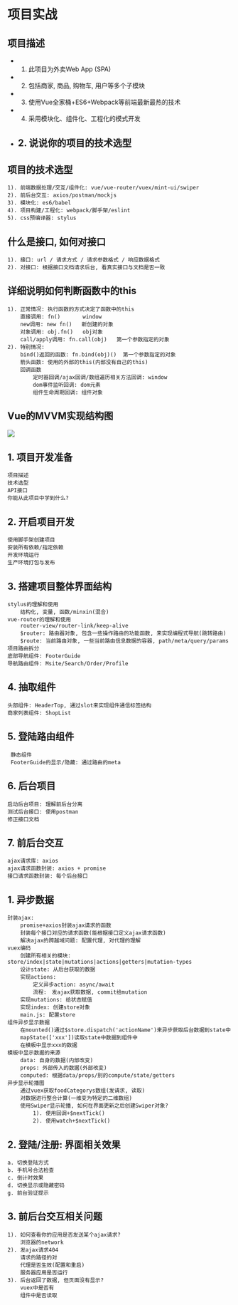 # 项目实战

##  项目描述
   * 1)	此项目为外卖Web App (SPA)
   * 2)	包括商家, 商品, 购物车, 用户等多个子模块
   * 3)	使用Vue全家桶+ES6+Webpack等前端最新最热的技术
   * 4)	采用模块化、组件化、工程化的模式开发
   * ## 2. 说说你的项目的技术选型
## 项目的技术选型
	1). 前端数据处理/交互/组件化: vue/vue-router/vuex/mint-ui/swiper
	2). 前后台交互: axios/postman/mockjs
	3). 模块化: es6/babel
	4). 项目构建/工程化: webpack/脚手架/eslint
	5). css预编译器: stylus

##  什么是接口, 如何对接口
	1). 接口: url / 请求方式 / 请求参数格式 / 响应数据格式
	2). 对接口: 根据接口文档请求后台, 看真实接口与文档是否一致

## 详细说明如何判断函数中的this
	1). 正常情况: 执行函数的方式决定了函数中的this
		直接调用: fn()       window
		new调用: new fn()   新创建的对象 
		对象调用: obj.fn()   obj对象
		call/apply调用: fn.call(obj)   第一个参数指定的对象
	2). 特别情况:
		bind()返回的函数: fn.bind(obj)()  第一个参数指定的对象
		箭头函数: 使用的外部的this(内部没有自己的this)
		回调函数
			定时器回调/ajax回调/数组遍历相关方法回调: window
			dom事件监听回调: dom元素
			组件生命周期回调: 组件对象 

##  Vue的MVVM实现结构图
![](https://i.imgur.com/6o73Ujg.png)	
  
## 1. 项目开发准备
    项目描述
    技术选型
    API接口
    你能从此项目中学到什么?

## 2. 开启项目开发
    使用脚手架创建项目
    安装所有依赖/指定依赖
    开发环境运行
    生产环境打包与发布

## 3. 搭建项目整体界面结构
    stylus的理解和使用
        结构化, 变量, 函数/minxin(混合)
    vue-router的理解和使用
        router-view/router-link/keep-alive
        $router: 路由器对象, 包含一些操作路由的功能函数, 来实现编程式导航(跳转路由)
        $route: 当前路由对象, 一些当前路由信息数据的容器, path/meta/query/params
    项目路由拆分
    底部导航组件: FooterGuide
    导航路由组件: Msite/Search/Order/Profile

## 4. 抽取组件
    头部组件: HeaderTop, 通过slot来实现组件通信标签结构
    商家列表组件: ShopList
    
## 5. 登陆路由组件
     静态组件
     FooterGuide的显示/隐藏: 通过路由的meta
     
## 6. 后台项目
    启动后台项目: 理解前后台分离
    测试后台接口: 使用postman
    修正接口文档

## 7. 前后台交互
    ajax请求库: axios
    ajax请求函数封装: axios + promise
    接口请求函数封装: 每个后台接口


## 1. 异步数据
    封装ajax: 
        promise+axios封装ajax请求的函数
        封装每个接口对应的请求函数(能根据接口定义ajax请求函数)
        解决ajax的跨越域问题: 配置代理, 对代理的理解
    vuex编码
        创建所有相关的模块: store/index|state|mutations|actions|getters|mutation-types
        设计state: 从后台获取的数据
        实现actions: 
            定义异步action: async/await
            流程:　发ajax获取数据, commit给mutation
        实现mutations: 给状态赋值
        实现index: 创建store对象
        main.js: 配置store
    组件异步显示数据
        在mounted()通过$store.dispatch('actionName')来异步获取后台数据到state中
        mapState(['xxx'])读取state中数据到组件中
        在模板中显示xxx的数据
    模板中显示数据的来源
        data: 自身的数据(内部改变)
        props: 外部传入的数据(外部改变)
        computed: 根据data/props/别的compute/state/getters
    异步显示轮播图
        通过vuex获取foodCategorys数组(发请求, 读取)
        对数据进行整合计算(一维变为特定的二维数组)
        使用Swiper显示轮播, 如何在界面更新之后创建Swiper对象?
            1). 使用回调+$nextTick()
            2). 使用watch+$nextTick()	
    		
## 2. 登陆/注册: 界面相关效果
    a. 切换登陆方式
    b. 手机号合法检查
    c. 倒计时效果
    d. 切换显示或隐藏密码
    g. 前台验证提示
    
## 3. 前后台交互相关问题
    1). 如何查看你的应用是否发送某个ajax请求?  
        浏览器的network
    2). 发ajax请求404
        请求的路径的对
        代理是否生效(配置和重启)
        服务器应用是否运行
    3). 后台返回了数据, 但页面没有显示?
        vuex中是否有
        组件中是否读取

